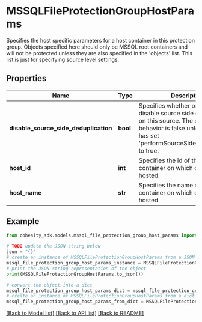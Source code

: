 # MSSQLFileProtectionGroupHostParams

Specifies the host specific parameters for a host container in this protection group. Objects specified here should only be MSSQL root containers and will not be protected unless they are also specified in the 'objects' list. This list is just for specifying source level settings.

## Properties

Name | Type | Description | Notes
------------ | ------------- | ------------- | -------------
**disable_source_side_deduplication** | **bool** | Specifies whether or not to disable source side deduplication on this source. The default behavior is false unless the user has set &#39;performSourceSideDeduplication&#39; to true. | [optional] 
**host_id** | **int** | Specifies the id of the host container on which databases are hosted. | 
**host_name** | **str** | Specifies the name of the host container on which databases are hosted. | [optional] [readonly] 

## Example

```python
from cohesity_sdk.models.mssql_file_protection_group_host_params import MSSQLFileProtectionGroupHostParams

# TODO update the JSON string below
json = "{}"
# create an instance of MSSQLFileProtectionGroupHostParams from a JSON string
mssql_file_protection_group_host_params_instance = MSSQLFileProtectionGroupHostParams.from_json(json)
# print the JSON string representation of the object
print(MSSQLFileProtectionGroupHostParams.to_json())

# convert the object into a dict
mssql_file_protection_group_host_params_dict = mssql_file_protection_group_host_params_instance.to_dict()
# create an instance of MSSQLFileProtectionGroupHostParams from a dict
mssql_file_protection_group_host_params_from_dict = MSSQLFileProtectionGroupHostParams.from_dict(mssql_file_protection_group_host_params_dict)
```
[[Back to Model list]](../README.md#documentation-for-models) [[Back to API list]](../README.md#documentation-for-api-endpoints) [[Back to README]](../README.md)


